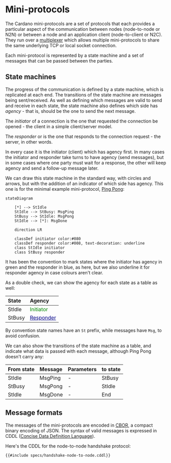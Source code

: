 # Mini-protocols

The Cardano mini-protocols are a set of protocols that each provides a
particular aspect of the communication between nodes (node-to-node or N2N) or
between a node and an application client (node-to-client or N2C).  They
run over a [multiplexer](multiplexing.md) which allows multiple mini-protocols
to share the same underlying TCP or local socket connection.

Each mini-protocol is represented by a state machine and a set of messages
that can be passed between the parties.

## State machines

The progress of the communication is defined by a state machine, which
is replicated at each end.  The transitions of the state machine
are messages being sent/received.  As well as defining which messages
are valid to send and receive in each state, the state machine also
defines which side has *agency* - that is, should be the one to send
the next message.

The *initiator* of a connection is the one that requested the
connection be opened - the client in a simple client/server model.

The *responder* or is the one that responds to the connection request - the
server, in other words.

In every case it is the initiator (client) which has agency first.  In many
cases the initiator and responder take turns to have agency (send messages),
but in some cases where one party must wait for a response, the other will
keep agency and send a follow-up message later.

We can draw this state machine in the standard way, with circles and arrows, but
with the addition of an indicator of which side has agency. This one is for the
minimal example mini-protocol, [Ping Pong]():

```mermaid
stateDiagram

    [*] --> StIdle
    StIdle --> StBusy: MsgPing
    StBusy --> StIdle: MsgPong
    StIdle --> [*]: MsgDone

    direction LR

    classDef initiator color:#080
    classDef responder color:#008, text-decoration: underline
    class StIdle initiator
    class StBusy responder
```

It has been the convention to mark states where the initiator has agency
in green and the responder in blue, as here, but we also underline it for
responder agency in case colours aren't clear.

As a double check, we can show the agency for each state as a table as well:

| State  | Agency                                                              |
|:-------|:--------------------------------------------------------------------|
| StIdle | <span style="color:#080">Initiator</span>                           |
| StBusy | <span style="color:#008;text-decoration:underline">Responder</span> |

By convention state names have an `St` prefix, while messages
have `Msg`, to avoid confusion.

We can also show the transitions of the state machine as a table, and
indicate what data is passed with each message, although Ping Pong
doesn't carry any:

| From state | Message | Parameters | to state |
|:-----------|:--------|------------|:---------|
| StIdle     | MsgPing | -          | StBusy   |
| StBusy     | MsgPong | -          | StIdle   |
| StIdle     | MsgDone | -          | End      |

## Message formats

The messages of the mini-protocols are encoded in
[CBOR](https://cbor.io), a compact binary encoding of JSON.  The
syntax of valid messages is expressed in CDDL ([Concise Data
Definition Language](https://datatracker.ietf.org/doc/rfc8610/)).

Here's the CDDL for the node-to-node handshake protocol:

```cddl
{{#include specs/handshake-node-to-node.cddl}}
```
